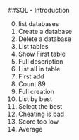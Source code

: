 
##SQL - Introduction

0. list databases
1. Create a database
2. Delete a database
3. List tables
4. Show First table
5. Full description
6. List all in table
7. First add
8. Count 89
9. Full creation
10. List by best
11. Select the best
12. Cheating is bad
13. Score too low
14. Average
